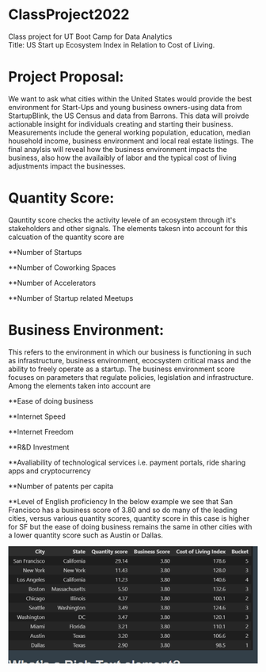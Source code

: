 # ClassProject2022
Class project for UT Boot Camp for Data Analytics<br>
Title: US Start up Ecosystem Index in Relation to Cost of Living.

# Project Proposal: 
We want to ask what cities within the United States would provide the best environment for Start-Ups and young business owners-using data from StartupBlink, the US Census and data from Barrons. This data will proivde actionable insight for individuals creating and starting their business. Measurements include the general working population, education, median household income, business environment and local real estate listings. The final anaylsis will reveal how the business environment impacts the business, also how the availaibly of labor and the typical cost of living adjustments impact the businesses. 

# Quantity Score:
Qauntity score checks the activity levele of an ecosystem through it's stakeholders and other signals. The elements takesn into account for this calcuation of the quantity score are
 
 **Number of Startups
 
 **Number of Coworking Spaces
  
 **Number of Accelerators
  
 **Number of Startup related Meetups
 
# Business Environment:
This refers to the environment in which our business is functioning in such as infrastructure, business environment, ecocsystem critical mass and the ability to freely operate as a startup. The business environment score focuses on parameters that regulate policies, legislation and infrastructure. Among the elements taken into account are
  
  **Ease of doing business
  
  **Internet Speed
  
  **Internet Freedom
  
  **R&D Investment
  
  **Avaliability of technological services i.e. payment portals, ride sharing apps and cryptocurrency
  
  **Number of patents per capita
  
  **Level of English proficiency
In the below example we see that San Francisco has a business score of 3.80 and so do many of the leading cities, versus various quantity scores, quantity score in this case is higher for SF but the ease of doing business remains the same in other cities with a lower quantity score such as Austin or Dallas. 
  
  ![GitHub Graph](https://github.com/HappyM0f0/ClassProject2022/blob/main/LIST%20OF%20CITIES%20BASED%20ON%20BUSINESS%20SCOE.PNG?raw=true)
